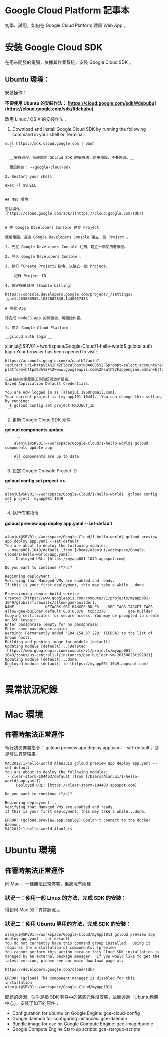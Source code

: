 Google Cloud Platform 記事本
======================

初學、試用，如何在 Google Cloud Platform 建置 Web App 。


# 安裝 Google Cloud SDK

在用來開發的電腦，依據其作業系統，安裝 Google Cloud SDK 。

## Ubuntu 環境：

安裝操作：

__不要使用 Ubuntu 的安裝作法：
[https://cloud.google.com/sdk/#debubu](https://cloud.google.com/sdk/#debubu)__

改用 Linux / OS X 的安裝作法：

1. Download and install Google Cloud SDK by running the following command in your shell or Terminal:

  ```
  curl https://sdk.cloud.google.com | bash
	```

	__安裝過程，系統詢問 GCloud SDK 的安裝處，使用預設，不要修改。__

	預設路俓： ~/google-cloud-sdk

2. Restart your shell:

  ```
	exec -l $SHELL
  ```

## Mac 環境：

安裝操作：
[https://cloud.google.com/sdk/](https://cloud.google.com/sdk/)


# 在 Google Developers Console 建立 Project

使用電腦，透過 Google Developers Console 建立一個 Project 。

1. 先在 Google Developers Console 註冊，建立一個使用者帳號。

2. 登入 Google Developers Console 。

3. 執行「Create Project」指令，以建立一個 Project。

	__記錄 Project ID__

4. 設定帳單啟用 (Enable billing)

  https://console.developers.google.com/project/_/settings?_ga=1.263068556.1032602830.1440057453

# 佈署 App

待完成 NodeJS App 的開發後，可開始佈署。

1. 簽入 Google Cloud Platform

  __gcloud auth login__

  ```
  alanjui@SRV01:~/workspace/Google-Cloud/1-hello-world$ gcloud auth login
  Your browser has been opened to visit:

    https://accounts.google.com/o/oauth2/auth?redirect_uri=http%3A%2F%2Flocalhost%3A8085%2F&prompt=select_account&response_type=code&client_id=32555940559.apps.googleusercontent.com&scope=https%3A%2F%2Fwww.googleapis.com%2Fauth%2Fuserinfo.email+https%3A%2F%2Fwww.googleapis.com%2Fauth%2Fcloud-platform+https%3A%2F%2Fwww.googleapis.com%2Fauth%2Fappengine.admin+https%3A%2F%2Fwww.googleapis.com%2Fauth%2Fcompute&access_type=offline

	已在目前的瀏覽器工作階段開啟新視窗。
	Saved Application Default Credentials.

	You are now logged in as [alanjui.1960@gmail.com].
	Your current project is [my-app101-1044].  You can change this setting by running:
	  $ gcloud config set project PROJECT_ID
	```

2. 更新 Google Cloud SDK 元件

  __gcloud components update__

		```
		alanjui@SRV01:~/workspace/Google-Cloud/1-hello-world$ gcloud components update app

		All components are up to date.
		```

3. 設定 Google Console Project ID

  __gcloud config set project <<PROJECT-ID>>__

	```
	alanjui@SRV01:~/workspace/Google-Cloud/1-hello-world$  gcloud config set project  myapp001-1049
	```

4. 執行佈署指令

  __gcloud preview app deploy app.yaml --set-default__

	```
	alanjui@SRV01:~/workspace/Google-Cloud/1-hello-world$ gcloud preview app deploy app.yaml --set-default
	You are about to deploy the following modules:
	 - myapp001-1049/default (from [/home/alanjui/workspace/Google-Cloud/1-hello-world/app.yaml])
	     Deployed URL: [https://myapp001-1049.appspot.com]

	Do you want to continue (Y/n)?  

	Beginning deployment...
	Verifying that Managed VMs are enabled and ready.
	If this is your first deployment, this may take a while...done.

	Provisioning remote build service.
	Created [https://www.googleapis.com/compute/v1/projects/myapp001-1049/global/firewalls/allow-gae-builder].
	NAME              NETWORK SRC_RANGES RULES    SRC_TAGS TARGET_TAGS
	allow-gae-builder default 0.0.0.0/0  tcp:2376          gae-builder
	Copying certificates for secure access. You may be prompted to create an SSH keypair.
	Enter passphrase (empty for no passphrase):
	Enter same passphrase again:
	Warning: Permanently added '104.154.67.229' (ECDSA) to the list of known hosts.
	Building and pushing image for module [default]
	Updating module [default]...|Deleted [https://www.googleapis.com/compute/v1/projects/myapp001-1049/zones/us-central1-f/instances/gae-builder-vm-20150826t192821].
	Updating module [default]...done.
	Deployed module [default] to [https://myapp001-1049.appspot.com]
	```



# 異常狀況紀錄

# Mac 環境

## 佈署時無法正常運作

執行初次佈署指令： gcloud preview app deploy app.yaml --set-default ，卻是發生異常結果。

```
MAC2012:1-hello-world AlanJui$ gcloud preview app deploy app.yaml --set-default
You are about to deploy the following modules:
 - clear-storm-104403/default (from [/Users/AlanJui/1-hello-world/app.yaml])
     Deployed URL: [https://clear-storm-104403.appspot.com]

Do you want to continue (Y/n)?

Beginning deployment...
Verifying that Managed VMs are enabled and ready.
If this is your first deployment, this may take a while...done.

ERROR: (gcloud.preview.app.deploy) Couldn't connect to the docker daemon.
MAC2012:1-hello-world AlanJui$
```

# Ubuntu 環境

## 佈署時無法正常運作

同 Mac ，一樣無法正常佈署，但狀況有兩種：

### 狀況一：使用一般 Linux 的方法，完成 SDK 的安裝：

得到同 Mac 的「異常狀況」。

### 狀況二：使用 Ubuntu 專用的方法，完成 SDK 的安裝：

```
alanjui@SRV01:~/workspace/Google-Cloud/myApp101$ gcloud preview app deploy app.yaml --set-default
You do not currently have this command group installed.  Using it
requires the installation of components: [preview]
You cannot perform this action because this Cloud SDK installation is
managed by an external package manager.  If you would like to get the
latest version, please see our main download page at:

https://developers.google.com/cloud/sdk/

ERROR: (gcloud) The component manager is disabled for this installation
alanjui@SRV01:~/workspace/Google-Cloud/myApp101$

```

問題的導因，似乎是指 SDK 套件中的某些元件沒安裝，故而透過「Ubuntu軟體中心」，安裝了如下的原件：

 * Configuration for ubuntu on Google Engine: gce-cloud-config
 * Google daemon for configuring instances: gce-daemon
 * Bundle image for use on Google Compute Engine: gce-imagebundle
 * Google Compute Engine Start-up scripts: gce-stargup-scripts

>
